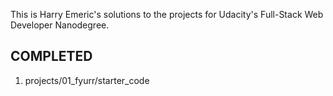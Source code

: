 This is Harry Emeric's solutions to the projects for Udacity's Full-Stack Web Developer Nanodegree.

## COMPLETED

1. projects/01_fyurr/starter_code

